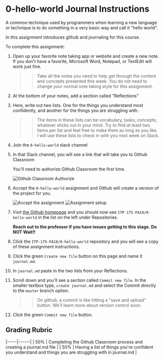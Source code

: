 # 0-hello-world Journal Instructions

A common technique used by programmers when learning a new language or technique is to do something in a very basic way and call it "hello world".

In this assignment introduces github and journaling for this course.

To complete this assignment:

1. Open up your favorite note taking app or website and create a new note. If you don't have a favorite, Microsoft Word, Notepad, or TextEdit will work just fine.

    >>Take all the notes you need to help get through the content and concepts presented this week. You do not need to change your normal note taking style for this assignment.

1. At the bottom of your notes, add a section called "Reflections"
1. Here, write out two lists. One for the things you understand most confidently, and another for the things you are struggling with.

    >>The items in these lists can be vocabulary, tasks, concepts, whatever sticks out in your mind. Try to find at least two items per list and feel free to make them as long as you like. I will use these lists to check in with you next week on Slack.

1. Join the `0-hello-world` slack channel
1. In that Slack channel, you will see a link that will take you to Github Classroom

    You'll need to authorize Github Classroom the first time.

    ![Github Classroom Authorize][1]

1. Accept the `0-hello-world` assignment and Github will create a version of the project for you.

    ![Accept the assignment][2]
    ![Assignment setup][3]

1. Visit [the Github homepage][4] and you should now see `ITP-175-FA18/0-hello-world` in the list on the left under Repositories.

    **Reach out to the professor if you have issues getting to this stage. Do NOT Wait!!**

1. Click the `ITP-175-FA18/0-hello-world` repository and you will see a copy of these assignment instructions.
1. Click the green `Create new file` button on this page and name it `journal.md`.
1. In `journal.md` paste in the two lists from your Reflections.
1. Scroll down and you'll see a section called `Commit new file`. In the smaller textbox type, `create journal.md` and select the Commit directly to the `master` branch option.

    >>On github, a commit is like hitting a "save and upload" button. We'll learn more about version control soon.

1. Click the green `Commit new file` button.

## Grading Rubric

|-----|------|
| 50% | Completing the Github Classroom process and creating a journal.md file |
| 50% | Having a list of things you're confident you understand and things you are struggling with in journal.md |

[//]: # (References)
[1]: assets/github-classroom-authorize.png
[2]: assets/GitHub_Classroom1.png
[3]: assets/GitHub_Classroom2.png
[4]: https://github.com